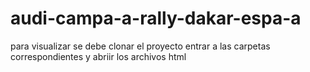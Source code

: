 # audi-campa-a-rally-dakar-espa-a
para visualizar se debe clonar el proyecto entrar a las carpetas correspondientes y abriir los archivos html 
